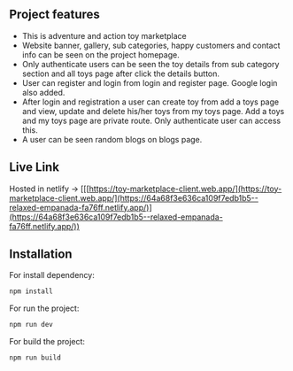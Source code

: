 ## Project features

- This is adventure and action toy marketplace
- Website banner, gallery, sub categories, happy customers and contact info can be seen on the project homepage.
- Only authenticate users can be seen the toy details from sub category section and all toys page after click the details button.
- User can register and login from login and register page. Google login also added.
- After login and registration a user can create toy from add a toys page and view, update and delete his/her toys from my toys page. Add a toys and my toys page are private route. Only authenticate user can access this.
- A user can be seen random blogs on blogs page.

## Live Link

Hosted in netlify -> [[[https://toy-marketplace-client.web.app/](https://toy-marketplace-client.web.app/](https://64a68f3e636ca109f7edb1b5--relaxed-empanada-fa76ff.netlify.app/)](https://64a68f3e636ca109f7edb1b5--relaxed-empanada-fa76ff.netlify.app/))

## Installation

For install dependency:

```sh
npm install
```

For run the project:

```sh
npm run dev
```

For build the project:

```sh
npm run build
```
